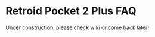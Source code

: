 # Retroid Pocket 2 Plus FAQ
Under construction, please check [wiki](https://github.com/Jetup13/Retroid-Pocket-2-Plus-FAQ/wiki) or come back later!
